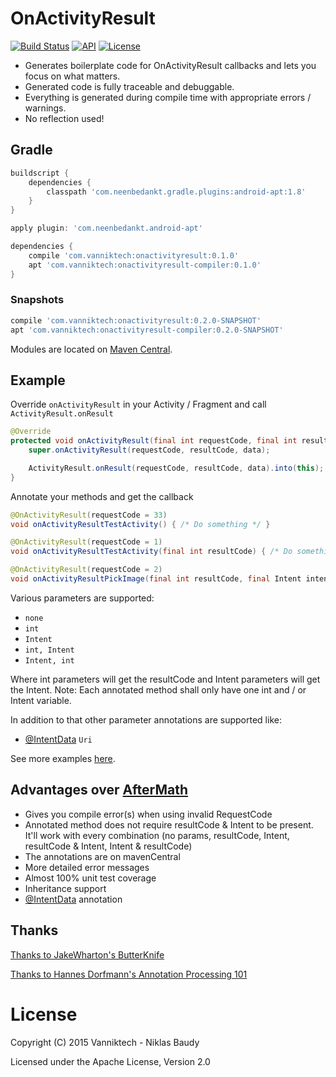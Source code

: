 # OnActivityResult

[![Build Status](https://travis-ci.org/vanniktech/OnActivityResult.svg)](https://travis-ci.org/vanniktech/OnActivityResult)
[![API](https://img.shields.io/badge/API-15%2B-brightgreen.svg?style=flat)](https://android-arsenal.com/api?level=15)
[![License](http://img.shields.io/:license-apache-blue.svg)](http://www.apache.org/licenses/LICENSE-2.0.html)

* Generates boilerplate code for OnActivityResult callbacks and lets you focus on what matters.
* Generated code is fully traceable and debuggable.
* Everything is generated during compile time with appropriate errors / warnings.
* No reflection used!

## Gradle

```groovy
buildscript {
    dependencies {
        classpath 'com.neenbedankt.gradle.plugins:android-apt:1.8'
    }
}

apply plugin: 'com.neenbedankt.android-apt'

dependencies {
    compile 'com.vanniktech:onactivityresult:0.1.0'
    apt 'com.vanniktech:onactivityresult-compiler:0.1.0'
}
```

### Snapshots

```groovy
compile 'com.vanniktech:onactivityresult:0.2.0-SNAPSHOT'
apt 'com.vanniktech:onactivityresult-compiler:0.2.0-SNAPSHOT'
```

Modules are located on [Maven Central](https://oss.sonatype.org/#nexus-search;quick~onactivityresult).

## Example

Override `onActivityResult` in your Activity / Fragment and call `ActivityResult.onResult`

```java
@Override
protected void onActivityResult(final int requestCode, final int resultCode, final Intent data) {
    super.onActivityResult(requestCode, resultCode, data);

    ActivityResult.onResult(requestCode, resultCode, data).into(this);
}
```

Annotate your methods and get the callback

```java
@OnActivityResult(requestCode = 33)
void onActivityResultTestActivity() { /* Do something */ }

@OnActivityResult(requestCode = 1)
void onActivityResultTestActivity(final int resultCode) { /* Do something */ }

@OnActivityResult(requestCode = 2)
void onActivityResultPickImage(final int resultCode, final Intent intent) { /* Do something */ }
```

Various parameters are supported:

* `none`
* `int`
* `Intent`
* `int, Intent`
* `Intent, int`

Where int parameters will get the resultCode and Intent parameters will get the Intent. Note: Each annotated method shall only have one int and / or Intent variable.

In addition to that other parameter annotations are supported like:

* [@IntentData]((onactivityresult-annotations/src/main/java/onactivityresult/IntentData.java)) `Uri`

See more examples [here](./onactivityresult-sample/src/main/java/com/vanniktech/onactivityresult/sample/MainActivity.java
).

## Advantages over [AfterMath](https://github.com/MichaelEvans/Aftermath)

* Gives you compile error(s) when using invalid RequestCode
* Annotated method does not require resultCode & Intent to be present. It'll work with every combination (no params, resultCode, Intent, resultCode & Intent, Intent & resultCode)
* The annotations are on mavenCentral
* More detailed error messages
* Almost 100% unit test coverage
* Inheritance support
* [@IntentData](onactivityresult-annotations/src/main/java/onactivityresult/IntentData.java) annotation

## Thanks

[Thanks to JakeWharton's ButterKnife](https://github.com/JakeWharton/butterknife)

[Thanks to Hannes Dorfmann's Annotation Processing 101](hannesdorfmann.com/annotation-processing/annotationprocessing101/)

# License

Copyright (C) 2015 Vanniktech - Niklas Baudy

Licensed under the Apache License, Version 2.0